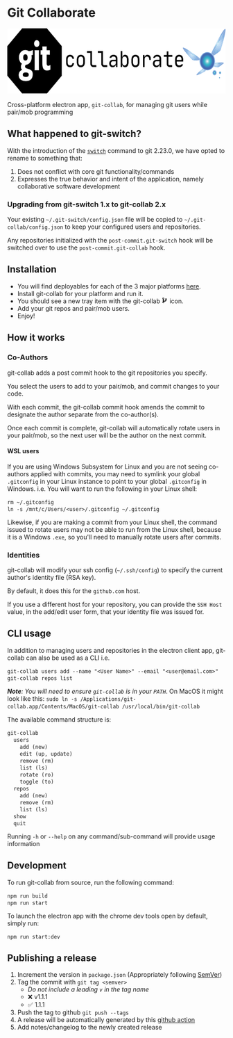 # Git Collaborate

<p align="center">
  <img height="150px" src="src/assets/git-collaborate.png">
</p>

Cross-platform electron app, `git-collab`, for managing git users while pair/mob programming


## What happened to git-switch?

With the introduction of the [`switch`](https://git-scm.com/docs/git-switch) command to git 2.23.0, we have opted to rename to something that:

1. Does not conflict with core git functionality/commands
2. Expresses the true behavior and intent of the application, namely collaborative software development


### Upgrading from git-switch 1.x to git-collab 2.x

Your existing `~/.git-switch/config.json` file will be copied to `~/.git-collab/config.json` to keep your configured users and repositories.

Any repositories initialized with the `post-commit.git-switch` hook will be switched over to use the `post-commit.git-collab` hook.


## Installation

* You will find deployables for each of the 3 major platforms [here](https://github.com/pluralsight/git-collaborate/releases).
* Install git-collab for your platform and run it.
* You should see a new tray item with the git-collab <img height="14px" src="src/assets/menu/tray-icon.svg"> icon.
* Add your git repos and pair/mob users.
* Enjoy!


## How it works


### Co-Authors

git-collab adds a post commit hook to the git repositories you specify.

You select the users to add to your pair/mob, and commit changes to your code.

With each commit, the git-collab commit hook amends the commit to designate the author separate from the co-author(s).

Once each commit is complete, git-collab will automatically rotate users in your pair/mob, so the next user will be the author on the next commit.


#### WSL users

If you are using Windows Subsystem for Linux and you are not seeing co-authors applied with commits, you may need to symlink your global `.gitconfig` in your Linux instance to point to your global `.gitconfig` in Windows. i.e. You will want to run the following in your Linux shell:

```
rm ~/.gitconfig
ln -s /mnt/c/Users/<user>/.gitconfig ~/.gitconfig
```

Likewise, if you are making a commit from your Linux shell, the command issued to rotate users may not be able to run from the Linux shell, because it is a Windows `.exe`, so you'll need to manually rotate users after commits.


### Identities

git-collab will modify your ssh config (`~/.ssh/config`) to specify the current author's identity file (RSA key).

By default, it does this for the `github.com` host.

If you use a different host for your repository, you can provide the `SSH Host` value, in the add/edit user form, that your identity file was issued for.


## CLI usage

In addition to managing users and repositories in the electron client app, git-collab can also be used as a CLI i.e.

```
git-collab users add --name "<User Name>" --email "<user@email.com>"
git-collab repos list
```

_**Note**: You will need to ensure `git-collab` is in your `PATH`_. On MacOS it might look like this: `sudo ln -s /Applications/git-collab.app/Contents/MacOS/git-collab /usr/local/bin/git-collab`

The available command structure is:

```
git-collab
  users
    add (new)
    edit (up, update)
    remove (rm)
    list (ls)
    rotate (ro)
    toggle (to)
  repos
    add (new)
    remove (rm)
    list (ls)
  show
  quit
```

Running `-h` or `--help` on any command/sub-command will provide usage information


## Development

To run git-collab from source, run the following command:
```
npm run build
npm run start
```

To launch the electron app with the chrome dev tools open by default, simply run:
```
npm run start:dev
```


## Publishing a release

1. Increment the version in `package.json` (Appropriately following [SemVer](https://semver.org/))
1. Tag the commit with `git tag <semver>`
   - _Do not include a leading `v` in the tag name_
   - ❌ v1.1.1
   - ✅ 1.1.1
1. Push the tag to github `git push --tags`
1. A release will be automatically generated by this [github action](https://github.com/pluralsight/git-collaborate/actions?query=workflow%3A%22Create+release%22)
1. Add notes/changelog to the newly created release

